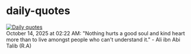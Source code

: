 # daily-quotes
[![Daily quotes](https://github.com/ceepu8/daily-quotes/actions/workflows/daily-quote.yml/badge.svg)](https://github.com/ceepu8/daily-quotes/actions/workflows/daily-quote.yml)<br/>
October 14, 2025 at 02:22 AM: "Nothing hurts a good soul and kind heart more than to live amongst people who can't understand it." - Ali ibn Abi Talib (R.A)
